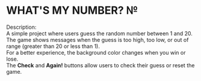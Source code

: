 # WHAT'S MY NUMBER? №
Description:  
A simple project where users guess the random number between 1 and 20.   
The game shows messages when the guess is too high, too low, or out of range (greater than 20 or less than 1).   
For a better experience, the background color changes when you win or lose.  
The **Check** and **Again!** buttons allow users to check their guess or reset the game.   

